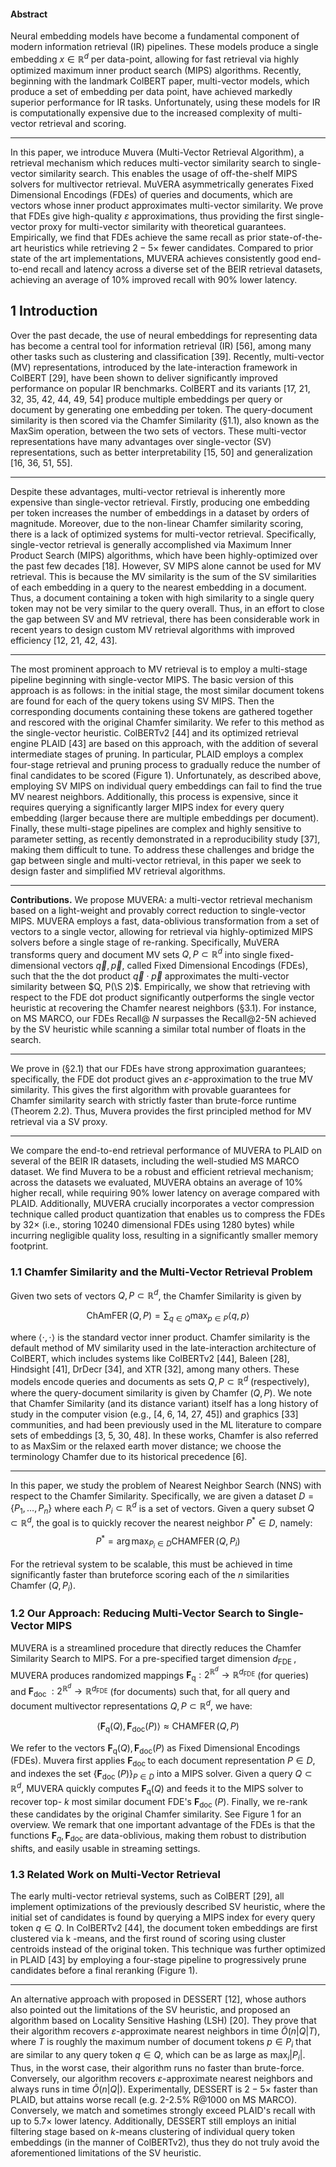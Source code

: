 #### Abstract

Neural embedding models have become a fundamental component of modern information retrieval (IR) pipelines. These models produce a single embedding $x \in \mathbb{R}^{d}$ per data-point, allowing for fast retrieval via highly optimized maximum inner product search (MIPS) algorithms. Recently, beginning with the landmark ColBERT paper, multi-vector models, which produce a set of embedding per data point, have achieved markedly superior performance for IR tasks. Unfortunately, using these models for IR is computationally expensive due to the increased complexity of multi-vector retrieval and scoring.

---

In this paper, we introduce Muvera (Multi-Vector Retrieval Algorithm), a retrieval mechanism which reduces multi-vector similarity search to single-vector similarity search. This enables the usage of off-the-shelf MIPS solvers for multivector retrieval. MuVERA asymmetrically generates Fixed Dimensional Encodings (FDEs) of queries and documents, which are vectors whose inner product approximates multi-vector similarity. We prove that FDEs give high-quality $\varepsilon$ approximations, thus providing the first single-vector proxy for multi-vector similarity with theoretical guarantees. Empirically, we find that FDEs achieve the same recall as prior state-of-the-art heuristics while retrieving $2-5 \times$ fewer candidates. Compared to prior state of the art implementations, MUVERA achieves consistently good end-to-end recall and latency across a diverse set of the BEIR retrieval datasets, achieving an average of $10 \%$ improved recall with $90 \%$ lower latency.


## 1 Introduction

Over the past decade, the use of neural embeddings for representing data has become a central tool for information retrieval (IR) [56], among many other tasks such as clustering and classification [39]. Recently, multi-vector (MV) representations, introduced by the late-interaction framework in ColBERT [29], have been shown to deliver significantly improved performance on popular IR benchmarks. ColBERT and its variants [17, 21, 32, 35, 42, 44, 49, 54] produce multiple embeddings per query or document by generating one embedding per token. The query-document similarity is then scored via the Chamfer Similarity (§1.1), also known as the MaxSim operation, between the two sets of vectors. These multi-vector representations have many advantages over single-vector (SV) representations, such as better interpretability [15, 50] and generalization [16, 36, 51, 55].

---

Despite these advantages, multi-vector retrieval is inherently more expensive than single-vector retrieval. Firstly, producing one embedding per token increases the number of embeddings in a dataset by orders of magnitude. Moreover, due to the non-linear Chamfer similarity scoring, there is a lack of optimized systems for multi-vector retrieval. Specifically, single-vector retrieval is generally accomplished via Maximum Inner Product Search (MIPS) algorithms, which have been highly-optimized over the past few decades [18]. However, SV MIPS alone cannot be used for MV retrieval. This is because the MV similarity is the sum of the SV similarities of each embedding in a query to the nearest embedding in a document. Thus, a document containing a token with high similarity to a single query token may not be very similar to the query overall. Thus, in an effort to close the gap between SV and MV retrieval, there has been considerable work in recent years to design custom MV retrieval algorithms with improved efficiency [12, 21, 42, 43].

---

The most prominent approach to MV retrieval is to employ a multi-stage pipeline beginning with single-vector MIPS. The basic version of this approach is as follows: in the initial stage, the most similar document tokens are found for each of the query tokens using SV MIPS. Then the corresponding documents containing these tokens are gathered together and rescored with the original Chamfer similarity. We refer to this method as the single-vector heuristic. ColBERTv2 [44] and its optimized retrieval engine PLAID [43] are based on this approach, with the addition of several intermediate stages of pruning. In particular, PLAID employs a complex four-stage retrieval and pruning process to gradually reduce the number of final candidates to be scored (Figure 1). Unfortunately, as described above, employing SV MIPS on individual query embeddings can fail to find the true MV nearest neighbors. Additionally, this process is expensive, since it requires querying a significantly larger MIPS index for every query embedding (larger because there are multiple embeddings per document). Finally, these multi-stage pipelines are complex and highly sensitive to parameter setting, as recently demonstrated in a reproducibility study [37], making them difficult to tune. To address these challenges and bridge the gap between single and multi-vector retrieval, in this paper we seek to design faster and simplified MV retrieval algorithms.

---

**Contributions.** We propose MUVERA: a multi-vector retrieval mechanism based on a light-weight and provably correct reduction to single-vector MIPS. MUVERA employs a fast, data-oblivious transformation from a set of vectors to a single vector, allowing for retrieval via highly-optimized MIPS solvers before a single stage of re-ranking. Specifically, MuVERA transforms query and document MV sets $Q, P \subset \mathbb{R}^{d}$ into single fixed-dimensional vectors $\vec{q}, \vec{p}$, called Fixed Dimensional Encodings (FDEs), such that the the dot product $\vec{q} \cdot \vec{p}$ approximates the multi-vector similarity between $Q, P(\S 2)$. Empirically, we show that retrieving with respect to the FDE dot product significantly outperforms the single vector heuristic at recovering the Chamfer nearest neighbors (§3.1). For instance, on MS MARCO, our FDEs Recall@ $N$ surpasses the Recall@2-5N achieved by the SV heuristic while scanning a similar total number of floats in the search.

---

We prove in (§2.1) that our FDEs have strong approximation guarantees; specifically, the FDE dot product gives an $\varepsilon$-approximation to the true MV similarity. This gives the first algorithm with provable guarantees for Chamfer similarity search with strictly faster than brute-force runtime (Theorem 2.2). Thus, Muvera provides the first principled method for MV retrieval via a SV proxy.

---

We compare the end-to-end retrieval performance of MUVERA to PLAID on several of the BEIR IR datasets, including the well-studied MS MARCO dataset. We find Muvera to be a robust and efficient retrieval mechanism; across the datasets we evaluated, MUVERA obtains an average of $10 \%$ higher recall, while requiring $90 \%$ lower latency on average compared with PLAID. Additionally, MUVERA crucially incorporates a vector compression technique called product quantization that enables us to compress the FDEs by $32 \times$ (i.e., storing 10240 dimensional FDEs using 1280 bytes) while incurring negligible quality loss, resulting in a significantly smaller memory footprint.

### 1.1 Chamfer Similarity and the Multi-Vector Retrieval Problem

Given two sets of vectors $Q, P \subset \mathbb{R}^{d}$, the Chamfer Similarity is given by

$$
\operatorname{ChAmFER}(Q, P)=\sum_{q \in Q} \max _{p \in P}\langle q, p\rangle
$$

where $\langle\cdot, \cdot\rangle$ is the standard vector inner product. Chamfer similarity is the default method of MV similarity used in the late-interaction architecture of ColBERT, which includes systems like ColBERTv2 [44], Baleen [28], Hindsight [41], DrDecr [34], and XTR [32], among many others. These models encode queries and documents as sets $Q, P \subset \mathbb{R}^{d}$ (respectively), where the query-document similarity is given by Chamfer $(Q, P)$. We note that Chamfer Similarity (and its distance variant) itself has a long history of study in the computer vision (e.g., [4, 6, 14, 27, 45]) and graphics [33] communities, and had been previously used in the ML literature to compare sets of embeddings [3, 5, 30, 48]. In these works, Chamfer is also referred to as MaxSim or the relaxed earth mover distance; we choose the terminology Chamfer due to its historical precedence [6].

---

In this paper, we study the problem of Nearest Neighbor Search (NNS) with respect to the Chamfer Similarity. Specifically, we are given a dataset $D=\left\{P_{1}, \ldots, P_{n}\right\}$ where each $P_{i} \subset \mathbb{R}^{d}$ is a set of vectors. Given a query subset $Q \subset \mathbb{R}^{d}$, the goal is to quickly recover the nearest neighbor $P^{*} \in D$, namely:
$$
P^{*}=\arg \max _{P_{i} \in D} \operatorname{CHAMFER}\left(Q, P_{i}\right)
$$

For the retrieval system to be scalable, this must be achieved in time significantly faster than bruteforce scoring each of the $n$ similarities Chamfer $\left(Q, P_{i}\right)$.

### 1.2 Our Approach: Reducing Multi-Vector Search to Single-Vector MIPS

MUVERA is a streamlined procedure that directly reduces the Chamfer Similarity Search to MIPS. For a pre-specified target dimension $d_{\text {FDE }}$, MUVERA produces randomized mappings $\mathbf{F}_{\mathrm{q}}: 2^{\mathbb{R}^{d}} \rightarrow \mathbb{R}^{d_{\mathrm{FDE}}}$ (for queries) and $\mathbf{F}_{\text {doc }}: 2^{\mathbb{R}^{d}} \rightarrow \mathbb{R}^{d_{\mathrm{FDE}}}$ (for documents) such that, for all query and document multivector representations $Q, P \subset \mathbb{R}^{d}$, we have:

$$
\left\langle\mathbf{F}_{\mathrm{q}}(Q), \mathbf{F}_{\mathrm{doc}}(P)\right\rangle \approx \operatorname{CHAMFER}(Q, P)
$$

We refer to the vectors $\mathbf{F}_{\mathrm{q}}(Q), \mathbf{F}_{\mathrm{doc}}(P)$ as Fixed Dimensional Encodings (FDEs). Muvera first applies $\mathbf{F}_{\text {doc }}$ to each document representation $P \in D$, and indexes the set $\left\{\mathbf{F}_{\text {doc }}(P)\right\}_{P \in D}$ into a MIPS solver. Given a query $Q \subset \mathbb{R}^{d}$, MUVERA quickly computes $\mathbf{F}_{\mathrm{q}}(Q)$ and feeds it to the MIPS solver to recover top- $k$ most similar document FDE's $\mathbf{F}_{\text {doc }}(P)$. Finally, we re-rank these candidates by the original Chamfer similarity. See Figure 1 for an overview. We remark that one important advantage of the FDEs is that the functions $\mathbf{F}_{q}, \mathbf{F}_{\text {doc }}$ are data-oblivious, making them robust to distribution shifts, and easily usable in streaming settings.

### 1.3 Related Work on Multi-Vector Retrieval

The early multi-vector retrieval systems, such as ColBERT [29], all implement optimizations of the previously described SV heuristic, where the initial set of candidates is found by querying a MIPS index for every query token $q \in Q$. In ColBERTv2 [44], the document token embeddings are first clustered via k -means, and the first round of scoring using cluster centroids instead of the original token. This technique was further optimized in PLAID [43] by employing a four-stage pipeline to progressively prune candidates before a final reranking (Figure 1).

---

An alternative approach with proposed in DESSERT [12], whose authors also pointed out the limitations of the SV heuristic, and proposed an algorithm based on Locality Sensitive Hashing (LSH) [20]. They prove that their algorithm recovers $\varepsilon$-approximate nearest neighbors in time $\tilde{O}(n|Q| T)$, where $T$ is roughly the maximum number of document tokens $p \in P_{i}$ that are similar to any query token $q \in Q$, which can be as large as $\max _{i}\left|P_{i}\right|$. Thus, in the worst case, their algorithm runs no faster than brute-force. Conversely, our algorithm recovers $\varepsilon$-approximate nearest neighbors and always runs in time $\tilde{O}(n|Q|)$. Experimentally, DESSERT is $2-5 \times$ faster than PLAID, but attains worse recall (e.g. 2-2.5\% R@1000 on MS MARCO). Conversely, we match and sometimes strongly exceed PLAID's recall with up to $5.7 \times$ lower latency. Additionally, DESSERT still employs an initial filtering stage based on $k$-means clustering of individual query token embeddings (in the manner of ColBERTv2), thus they do not truly avoid the aforementioned limitations of the SV heuristic.